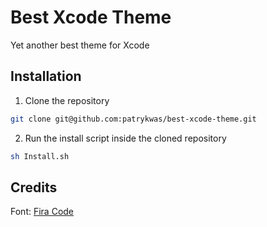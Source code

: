 # Best Xcode Theme
Yet another best theme for Xcode

## Installation

1. Clone the repository

```bash
git clone git@github.com:patrykwas/best-xcode-theme.git
```

2. Run the install script inside the cloned repository

```bash
sh Install.sh
```

## Credits

Font: [Fira Code](https://github.com/tonsky/FiraCode)
